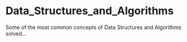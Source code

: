 # Data_Structures_and_Algorithms
 Some of the most common concepts of Data Structures and Algorithms solved...
